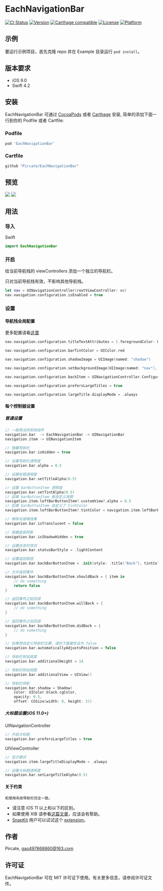 # EachNavigationBar

[![CI Status](http://img.shields.io/travis/Pircate/EachNavigationBar.svg?style=flat)](https://travis-ci.org/Pircate/EachNavigationBar)
[![Version](https://img.shields.io/cocoapods/v/EachNavigationBar.svg?style=flat)](http://cocoapods.org/pods/EachNavigationBar)
[![Carthage compatible](https://img.shields.io/badge/Carthage-compatible-4BC51D.svg?style=flat)](https://github.com/Carthage/Carthage)
[![License](https://img.shields.io/cocoapods/l/EachNavigationBar.svg?style=flat)](http://cocoapods.org/pods/EachNavigationBar)
[![Platform](https://img.shields.io/cocoapods/p/EachNavigationBar.svg?style=flat)](https://cocoapods.org/pods/EachNavigationBar)

## 示例

要运行示例项目，首先克隆 repo 并在 Example 目录运行 `pod install`。

## 版本要求

* iOS 9.0
* Swift 4.2

## 安装

EachNavigationBar 可通过 [CocoaPods](http://cocoapods.org) 或者 [Carthage](https://github.com/Carthage/Carthage) 安装, 简单的添加下面一行到你的 Podfile 或者 Cartfile:

### Podfile

```ruby
pod 'EachNavigationBar'
```

### Cartfile
```ruby
github "Pircate/EachNavigationBar"
```

## 预览

![](https://github.com/Pircate/EachNavigationBar/blob/master/demo_new.gif)
![](https://github.com/Pircate/EachNavigationBar/blob/master/demo_push.gif)

## 用法

### 导入

Swift
``` swift
import EachNavigationBar
```

### 开启

给当前导航栈的 viewControllers 添加一个独立的导航栏。

只对当前导航栈有效，不影响其他导航栈。

``` swift
let nav = UINavigationController(rootViewController: vc)
nav.navigation.configuration.isEnabled = true
```

###  设置
#### 导航栈全局配置

更多配置请看[这里](https://github.com/Pircate/EachNavigationBar/blob/master/EachNavigationBar/Classes/UINavigationController%2BConfiguration.swift)

``` swift
nav.navigation.configuration.titleTextAttributes = [.foregroundColor: UIColor.blue]

nav.navigation.configuration.barTintColor = UIColor.red

nav.navigation.configuration.shadowImage = UIImage(named: "shadow")

nav.navigation.configuration.setBackgroundImage(UIImage(named: "nav"), for: .any, barMetrics: .default)

nav.navigation.configuration.backItem = UINavigationController.Configuration.BackItem(style: .title("返回"))

nav.navigation.configuration.prefersLargeTitles = true

nav.navigation.configuration.largeTitle.displayMode = .always
```

#### 每个控制器设置
##### 普通设置

``` swift
// 一般用法同系统组件
navigation.bar  -> EachNavigationBar -> UINavigationBar
navigation.item -> UINavigationItem

// 隐藏导航栏
navigation.bar.isHidden = true

// 设置导航栏透明度
navigation.bar.alpha = 0.5

// 设置标题透明度
navigation.bar.setTitleAlpha(0.5)

// 设置 barButtonItem 透明度
navigation.bar.setTintAlpha(0.5)
// 如果 barButtonItem 是自定义视图
navigation.item.leftBarButtonItem?.customView?.alpha = 0.5
// 如果 barButtonItem 自定义了 tintColor
navigation.item.leftBarButtonItem?.tintColor = navigation.item.leftBarButtonItem?.tintColor?.withAlphaComponent(0.5)

// 移除毛玻璃效果
navigation.bar.isTranslucent = false

// 隐藏底部阴影
navigation.bar.isShadowHidden = true

// 设置状态栏样式
navigation.bar.statusBarStyle = .lightContent

// 设置返回按钮
navigation.bar.backBarButtonItem = .init(style: .title("Back"), tintColor: .red)

// 允许返回事件
navigation.bar.backBarButtonItem.shouldBack = { item in
    // do something
    return false
}

// 返回事件之前回调
navigation.bar.backBarButtonItem.willBack = {
    // do something
}

// 返回事件之后回调
navigation.bar.backBarButtonItem.didBack = {
    // do something
}

// 如果想自定义导航栏位置，请将下面属性设为 false
navigation.bar.automaticallyAdjustsPosition = false

// 导航栏附加高度
navigation.bar.additionalHeight = 14

// 导航栏附加视图
navigation.bar.additionalView = UIView()

// 导航栏阴影
navigation.bar.shadow = Shadow(
    color: UIColor.black.cgColor,
    opacity: 0.5,
    offset: CGSize(width: 0, height: 3))
```

##### 大标题设置(iOS 11.0+)

UINavigationController
``` swift
// 开启大标题
navigation.bar.prefersLargeTitles = true
```
UIViewController
```swift
// 显示模式
navigation.item.largeTitleDisplayMode = .always

// 设置大标题透明度
navigation.bar.setLargeTitleAlpha(0.5)
```

#### 关于约束

    和使用系统导航栏完全一致。

* 请注意 iOS 11 以上和以下的区别。
* 如果使用 XIB 请参看[这篇文章](https://www.jianshu.com/p/ba9bb519f07f)，应该会有帮助。
* [SnapKit](https://github.com/SnapKit/SnapKit) 用户可以试试这个 [extension](https://gist.github.com/Pircate/52a3aeb2c59695f6e997a6f3bd19242b)。

## 作者

Pircate, gao497868860@163.com

## 许可证

EachNavigationBar 可在 MIT 许可证下使用。有关更多信息，请参阅许可证文件。
